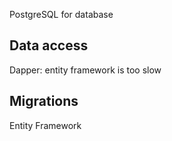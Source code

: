 ﻿PostgreSQL for database

## Data access

Dapper: entity framework is too slow

## Migrations

Entity Framework